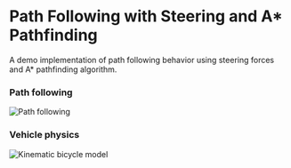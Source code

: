 # Path Following with Steering and A* Pathfinding

A demo implementation of path following behavior using steering forces and A* pathfinding algorithm.

### Path following
![Path following](path_following_demo.gif)

### Vehicle physics
![Kinematic bicycle model](kinematic_bicycle_demo.gif)
